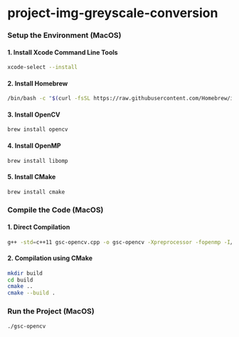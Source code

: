 # project-img-greyscale-conversion

### Setup the Environment (MacOS)
#### 1. Install Xcode Command Line Tools
```zsh
xcode-select --install
```
#### 2. Install Homebrew
```zsh
/bin/bash -c "$(curl -fsSL https://raw.githubusercontent.com/Homebrew/install/HEAD/install.sh)"
```
#### 3. Install OpenCV
```zsh
brew install opencv
```
#### 4. Install OpenMP
```zsh
brew install libomp
```
#### 5. Install CMake
```zsh
brew install cmake
```

### Compile the Code (MacOS)
#### 1. Direct Compilation
```zsh
g++ -std=c++11 gsc-opencv.cpp -o gsc-opencv -Xpreprocessor -fopenmp -I/opt/homebrew/include/opencv4 -L/opt/homebrew/Cellar/opencv/4.9.0_9/lib -I/opt/homebrew/Cellar/libomp/18.1.6/include -L/opt/homebrew/Cellar/libomp/18.1.6/lib -lopencv_core -lopencv_imgcodecs -lopencv_highgui -lomp
```
#### 2. Compilation using CMake
```zsh
mkdir build
cd build
cmake ..
cmake --build .
```

### Run the Project (MacOS)
```zsh
./gsc-opencv
```
